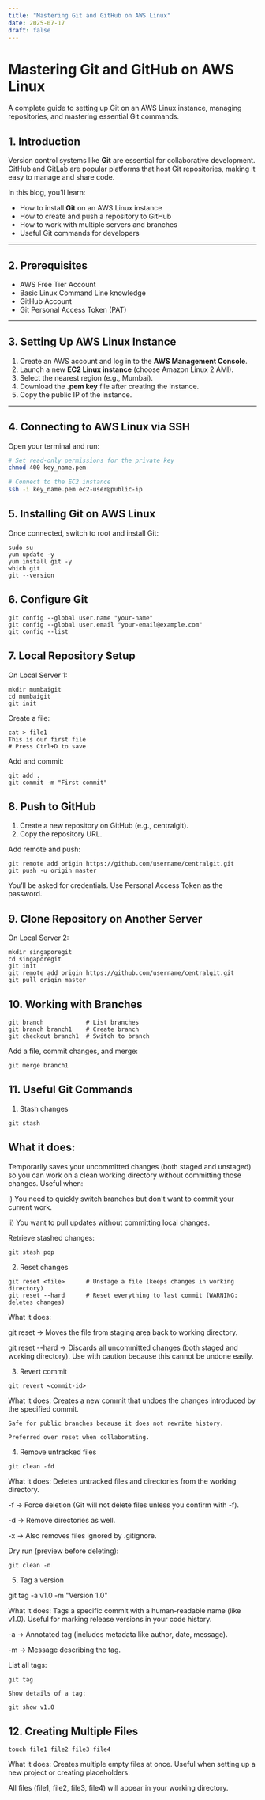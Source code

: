 ```yaml
---
title: "Mastering Git and GitHub on AWS Linux"
date: 2025-07-17
draft: false
---
```


# Mastering Git and GitHub on AWS Linux
A complete guide to setting up Git on an AWS Linux instance, managing repositories, and mastering essential Git commands.

## **1. Introduction**
Version control systems like **Git** are essential for collaborative development. GitHub and GitLab are popular platforms that host Git repositories, making it easy to manage and share code.

In this blog, you’ll learn:
- How to install **Git** on an AWS Linux instance
- How to create and push a repository to GitHub
- How to work with multiple servers and branches
- Useful Git commands for developers

---

## **2. Prerequisites**
- AWS Free Tier Account
- Basic Linux Command Line knowledge
- GitHub Account
- Git Personal Access Token (PAT)

---

## **3. Setting Up AWS Linux Instance**
1. Create an AWS account and log in to the **AWS Management Console**.
2. Launch a new **EC2 Linux instance** (choose Amazon Linux 2 AMI).
3. Select the nearest region (e.g., Mumbai).
4. Download the **.pem key** file after creating the instance.
5. Copy the public IP of the instance.

---

## **4. Connecting to AWS Linux via SSH**
Open your terminal and run:

```bash
# Set read-only permissions for the private key
chmod 400 key_name.pem

# Connect to the EC2 instance
ssh -i key_name.pem ec2-user@public-ip

```

## **5. Installing Git on AWS Linux**

Once connected, switch to root and install Git:

```
sudo su
yum update -y
yum install git -y
which git
git --version

```
## **6. Configure Git**

```
git config --global user.name "your-name"
git config --global user.email "your-email@example.com"
git config --list

```
## **7. Local Repository Setup**

On Local Server 1:

```
mkdir mumbaigit
cd mumbaigit
git init

```
Create a file:

```
cat > file1
This is our first file
# Press Ctrl+D to save

```
Add and commit:
```
git add .
git commit -m "First commit"
```
## **8. Push to GitHub**

1. Create a new repository on GitHub (e.g., centralgit).
2. Copy the repository URL.

Add remote and push:

```
git remote add origin https://github.com/username/centralgit.git
git push -u origin master

```
You’ll be asked for credentials. Use Personal Access Token as the password.

## **9. Clone Repository on Another Server**

On Local Server 2:

```
mkdir singaporegit
cd singaporegit
git init
git remote add origin https://github.com/username/centralgit.git
git pull origin master

```
## **10. Working with Branches**

```
git branch            # List branches
git branch branch1    # Create branch
git checkout branch1  # Switch to branch

```
Add a file, commit changes, and merge:

```
git merge branch1
```
## **11. Useful Git Commands**
    
 1. Stash changes
```
git stash
```
## What it does:
Temporarily saves your uncommitted changes (both staged and unstaged) so you can work on a clean working directory without committing those changes.
Useful when:

  i) You need to quickly switch branches but don't want to commit your current work.

  ii) You want to pull updates without committing local changes.

Retrieve stashed changes:

```
git stash pop
```
 2. Reset changes
```
git reset <file>      # Unstage a file (keeps changes in working directory)
git reset --hard      # Reset everything to last commit (WARNING: deletes changes)
```
What it does:

git reset <file> → Moves the file from staging area back to working directory.

git reset --hard → Discards all uncommitted changes (both staged and working directory).
Use with caution because this cannot be undone easily.

 3. Revert commit
```
git revert <commit-id>
```
What it does:
Creates a new commit that undoes the changes introduced by the specified commit.

    Safe for public branches because it does not rewrite history.

    Preferred over reset when collaborating.

 4. Remove untracked files
```
git clean -fd
```
What it does:
Deletes untracked files and directories from the working directory.

 -f → Force deletion (Git will not delete files unless you confirm with -f).

 -d → Remove directories as well.

 -x → Also removes files ignored by .gitignore.

Dry run (preview before deleting):
```
git clean -n
```
 5. Tag a version

git tag -a v1.0 -m "Version 1.0" <commit-id>

What it does:
Tags a specific commit with a human-readable name (like v1.0). Useful for marking release versions in your code history.

 -a → Annotated tag (includes metadata like author, date, message).

 -m → Message describing the tag.

List all tags:
```
git tag

Show details of a tag:

git show v1.0
```
## **12. Creating Multiple Files**

```
touch file1 file2 file3 file4
```

What it does:
Creates multiple empty files at once. Useful when setting up a new project or creating placeholders.

 All files (file1, file2, file3, file4) will appear in your working directory.




